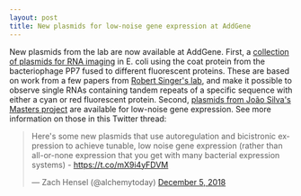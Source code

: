 ```yaml
---
layout: post
title: New plasmids for low-noise gene expression at AddGene
---
```


New plasmids from the lab are now available at AddGene. First, a [collection of plasmids for RNA imaging](https://www.addgene.org/browse/article/28196731/) in E. coli using the coat protein from the bacteriophage PP7 fused to different fluorescent proteins. These are based on work from a few papers from [Robert Singer's lab](https://www.einstein.yu.edu/labs/robert-singer/), and make it possible to observe single RNAs containing tandem repeats of a specific sequence with either a cyan or red fluorescent protein. Second, [plasmids from João Silva's Masters project](https://www.addgene.org/browse/article/28196736/) are available for low-noise gene expression. See more information on those in this Twitter thread:

<blockquote class="twitter-tweet" data-lang="en"><p lang="en" dir="ltr">Here&#39;s some new plasmids that use autoregulation and bicistronic expression to achieve tunable, low noise gene expression (rather than all-or-none expression that you get with many bacterial expression systems) - <a href="https://t.co/mX9i4yFDVM">https://t.co/mX9i4yFDVM</a></p>&mdash; Zach Hensel (@alchemytoday) <a href="https://twitter.com/alchemytoday/status/1070124700699742208?ref_src=twsrc%5Etfw">December 5, 2018</a></blockquote>
<script async src="https://platform.twitter.com/widgets.js" charset="utf-8"></script>